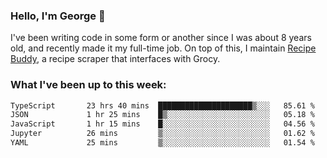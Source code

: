 ### Hello, I'm George 👋

I've been writing code in some form or another since I was about 8 years old, and recently made it my full-time job. On top of this, I maintain [Recipe Buddy](https://github.com/georgegebbett/recipe-buddy), a recipe scraper that interfaces with Grocy.  

<!--
**georgegebbett/georgegebbett** is a ✨ _special_ ✨ repository because its `README.md` (this file) appears on your GitHub profile.

Here are some ideas to get you started:

- 🔭 I’m currently working on ...
- 🌱 I’m currently learning ...
- 👯 I’m looking to collaborate on ...
- 🤔 I’m looking for help with ...
- 💬 Ask me about ...
- 📫 How to reach me: ...
- 😄 Pronouns: ...
- ⚡ Fun fact: ...
-->

### What I've been up to this week:
<!--START_SECTION:waka-->

```txt
TypeScript       23 hrs 40 mins  █████████████████████▒░░░   85.61 %
JSON             1 hr 25 mins    █▒░░░░░░░░░░░░░░░░░░░░░░░   05.18 %
JavaScript       1 hr 15 mins    █░░░░░░░░░░░░░░░░░░░░░░░░   04.56 %
Jupyter          26 mins         ▒░░░░░░░░░░░░░░░░░░░░░░░░   01.62 %
YAML             25 mins         ▒░░░░░░░░░░░░░░░░░░░░░░░░   01.54 %
```

<!--END_SECTION:waka-->
